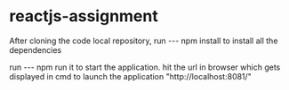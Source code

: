 # reactjs-assignment

After cloning the code local repository,
run --- npm install 
to install all the dependencies

run --- npm run it
to start the application.
hit the url in browser which gets displayed in cmd to launch the application
"http://localhost:8081/"
